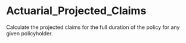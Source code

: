 # Actuarial_Projected_Claims
Calculate the projected claims for the full duration of the policy for any given policyholder.
